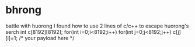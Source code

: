 # bhrong
battle with huorong
I found how to use 2 lines of c/c++ to escape huorong's serch
int c[8192][8192];
for(int i=0;i<8192;i++) for(int j=0;j<8192;j++) c[j][i]=1;
/* your payload here */
